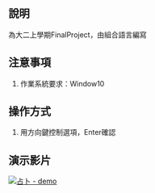 ## 說明
為大二上學期FinalProject，由組合語言編寫

## 注意事項
1. 作業系統要求：Window10

## 操作方式
1. 用方向鍵控制選項，Enter確認

## 演示影片
[![占卜 - demo](https://img.youtube.com/vi/5U2WgnaVsvI/maxresdefault.jpg)](https://youtu.be/5U2WgnaVsvI)
